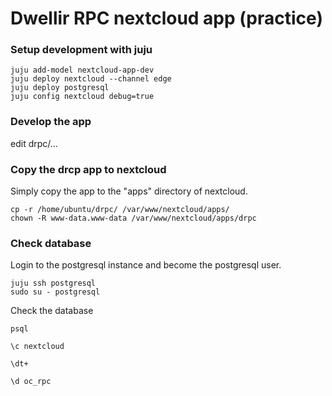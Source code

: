 # Dwellir RPC nextcloud app (practice)

### Setup development with juju

    juju add-model nextcloud-app-dev
    juju deploy nextcloud --channel edge
    juju deploy postgresql
    juju config nextcloud debug=true

### Develop the app

   edit drpc/...


### Copy the drcp app to nextcloud

Simply copy the app to the "apps" directory of nextcloud.

    cp -r /home/ubuntu/drpc/ /var/www/nextcloud/apps/
    chown -R www-data.www-data /var/www/nextcloud/apps/drpc


### Check database

Login to the postgresql instance and become the postgresql user.

    juju ssh postgresql
    sudo su - postgresql

Check the database
    
    psql 
    
    \c nextcloud

    \dt+

    \d oc_rpc

